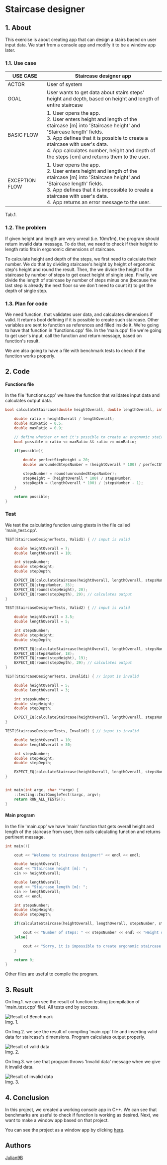 # Staircase designer

## 1. About

This exercise is about creating app that can design a stairs based on user input data. We start from a console app and modify it to be a window app later.

### 1.1. Use case

| USE CASE       | Staircase designer app |
| -------------- | ---------------------- |
| ACTOR          | User of system |
| GOAL           | User wants to get data about stairs steps' height and depth, based on height and length of entire staircase |
| BASIC FLOW     | 1. User opens the app. <br> 2. User enters height and length of the staircase [m] into 'Staircase height' and 'Staircase length' fields. <br> 3. App defines that it is possible to create a staircase with user's data. <br> 4. App calculates number, height and depth of the steps [cm] and returns them to the user. |
| EXCEPTION FLOW | 1. User opens the app. <br> 2. User enters height and length of the staircase [m] into 'Staircase height' and 'Staircase length' fields. <br> 3. App defines that it is impossible to create a staircase with user's data. <br> 4. App returns an error message to the user. |

Tab.1.

### 1.2. The problem

If given height and length are very unreal (i.e. 10m/1m), the program should return invalid data message. To do that, we need to check if their height to length ratio fits in ergonomic dimensions of staircase. 
 
To calculate height and depth of the steps, we first need to calculate their number. We do that by dividing staircase's height by height of ergonomic step's height and round the result. Then, the we divide the height of the staircase by number of steps to get exact height of single step. Finally, we divide the length of staircase by number of steps minus one (because the last step is already the next floor so we don't need to count it) to get the depth of single step.

### 1.3. Plan for code

We need function, that validates user data, and calculates dimensions if valid. It returns bool defining if it is possible to create such staircase. Other variables are sent to function as references and filled inside it. We're going to have that function in 'functions.cpp' file. In the 'main.cpp' file we're going to get user's input, call the function and return message, based on function's result.

We are also going to have a file with benchmark tests to check if the function works properly.

## 2. Code

#### Functions file

In the file 'functions.cpp' we have the function that validates input data and calculates output data.

```cpp
bool calculateStaircase(double heightOverall, double lengthOverall, int& stepsNumber, double& stepHeight, double& stepDepth){

	double ratio = heightOverall / lengthOverall;
	double minRatio = 0.5;
	double maxRatio = 0.9;

	// define whether or not it's possible to create an ergonomic staircase
	bool possible = ratio <= maxRatio && ratio >= minRatio;

	if(possible){
		
		double perfectStepHeight = 20;
		double unroundedStepsNumber = (heightOverall * 100) / perfectStepHeight;

		stepsNumber = round(unroundedStepsNumber);
		stepHeight = (heightOverall * 100) / stepsNumber;
		stepDepth = (lengthOverall * 100) / (stepsNumber - 1);
	}

	return possible;
}
```

### Test

We test the calculating function using gtests in the file called 'main_test.cpp'.

```cpp
TEST(StaircaseDesignerTests, Valid1) { // input is valid

	double heightOverall = 7;
	double lengthOverall = 10;

	int stepsNumber;
	double stepHeight;
	double stepDepth;

	EXPECT_EQ(calculateStaircase(heightOverall, lengthOverall, stepsNumber, stepHeight, stepDepth), true); // returns true
	EXPECT_EQ(stepsNumber, 35);
	EXPECT_EQ(round(stepHeight), 20);
	EXPECT_EQ(round(stepDepth), 29); // calculates output
}

TEST(StaircaseDesignerTests, Valid2) { // input is valid

	double heightOverall = 3.5;
	double lengthOverall = 5;

	int stepsNumber;
	double stepHeight;
	double stepDepth;

	EXPECT_EQ(calculateStaircase(heightOverall, lengthOverall, stepsNumber, stepHeight, stepDepth), true); // returns true
	EXPECT_EQ(stepsNumber, 18);
	EXPECT_EQ(round(stepHeight), 19);
	EXPECT_EQ(round(stepDepth), 29); // calculates output
}

TEST(StaircaseDesignerTests, Invalid1) { // input is invalid

	double heightOverall = 5;
	double lengthOverall = 3;

	int stepsNumber;
	double stepHeight;
	double stepDepth;

	EXPECT_EQ(calculateStaircase(heightOverall, lengthOverall, stepsNumber, stepHeight, stepDepth), false); // returns false and doesn't calculates output
}

TEST(StaircaseDesignerTests, Invalid2) { // input is invalid

	double heightOverall = 10;
	double lengthOverall = 30;

	int stepsNumber;
	double stepHeight;
	double stepDepth;

	EXPECT_EQ(calculateStaircase(heightOverall, lengthOverall, stepsNumber, stepHeight, stepDepth), false); // returns false and doesn't calculates output
}


int main(int argc, char **argv) {
    ::testing::InitGoogleTest(&argc, argv);
    return RUN_ALL_TESTS();
}
```

#### Main program
 
In the file 'main.cpp' we have 'main' function that gets overall height and length of the staircase from user, then calls calculating function and returns pertinent message.

```cpp
int main(){

	cout << "Welcome to staircase designer!" << endl << endl;

	double heightOverall;
	cout << "Staircase height [m]: ";
	cin >> heightOverall;

	double lengthOverall;
	cout << "Staircase length [m]: ";
	cin >> lengthOverall;
	cout << endl;

	int stepsNumber;
	double stepHeight;
	double stepDepth;

	if(calculateStaircase(heightOverall, lengthOverall, stepsNumber, stepHeight, stepDepth)){

		cout << "Number of steps: " << stepsNumber << endl << "Height of each step: " << stepHeight << "cm" << endl << "Depth of each step: " << stepDepth << "cm" << endl << endl; // if input is valid
	}else{

		cout << "Sorry, it is impossible to create ergonomic staircase using dimensions given by you." << endl << endl; // if input is invalid
	}

	return 0;
}
```

Other files are useful to compile the program.

## 3. Result

On Img.1. we can see the result of function testing (compilation of 'main_test.cpp' file). All tests end by success.
 
![Result of Benchmark](../../images/staircaseTestResult.png)<br>
Img. 1.
 
On Img.2. we see the result of compiling 'main.cpp' file and inserting valid data for staircase's dimensions. Program calculates output properly.

![Result of valid data](../../images/staircaseValidResult.png)<br>
Img. 2.

On Img.3. we see that program throws 'Invalid data' message when we give it invalid data.

![Result of invalid data](../../images/staircaseInvalidResult.png)<br>
Img. 3.

## 4. Conclusion

In this project, we created a working console app in C++. We can see that benchmarks are useful to check if function is working as desired. Next, we want to make a window app based on that project.
 
You can see the project as a window app by clicking [here](https://github.com/Julian9B/student_projects/tree/main/maui/staircase-designer).

## Authors
[Julian9B](https://github.com/Julian9B)
